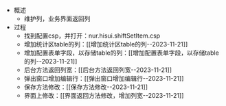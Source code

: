 
- 概述
	- 维护列，业务界面返回列
- 过程
	- 找到配置csp，并打开：nur.hisui.shiftSetItem.csp
	- 增加统计区table的列：[[增加统计区table的列--2023-11-21]]
	- 增加配置表单字段，以存储table的列：[[增加配置表单字段，以存储table的列--2023-11-21]]
	- 后台方法返回列宽：[[后台方法返回列宽--2023-11-21]]
	- 弹出窗口增加编辑行：[[弹出窗口增加编辑行--2023-11-21]]
	- 保存方法修改：[[保存方法修改--2023-11-21]]
	- 界面上修改：[[界面返回方法修改，增加列宽--2023-11-21]]
